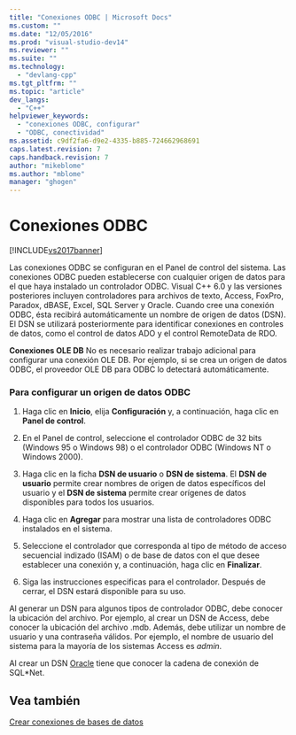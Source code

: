 ```yaml
---
title: "Conexiones ODBC | Microsoft Docs"
ms.custom: ""
ms.date: "12/05/2016"
ms.prod: "visual-studio-dev14"
ms.reviewer: ""
ms.suite: ""
ms.technology: 
  - "devlang-cpp"
ms.tgt_pltfrm: ""
ms.topic: "article"
dev_langs: 
  - "C++"
helpviewer_keywords: 
  - "conexiones ODBC, configurar"
  - "ODBC, conectividad"
ms.assetid: c9df2fa6-d9e2-4335-b885-724662968691
caps.latest.revision: 7
caps.handback.revision: 7
author: "mikeblome"
ms.author: "mblome"
manager: "ghogen"
---
```

# Conexiones ODBC
[!INCLUDE[vs2017banner](../../assembler/inline/includes/vs2017banner.md)]

Las conexiones ODBC se configuran en el Panel de control del sistema.  Las conexiones ODBC pueden establecerse con cualquier origen de datos para el que haya instalado un controlador ODBC.  Visual C\+\+ 6.0 y las versiones posteriores incluyen controladores para archivos de texto, Access, FoxPro, Paradox, dBASE, Excel, SQL Server y Oracle.  Cuando cree una conexión ODBC, ésta recibirá automáticamente un nombre de origen de datos \(DSN\).  El DSN se utilizará posteriormente para identificar conexiones en controles de datos, como el control de datos ADO y el control RemoteData de RDO.  
  
 **Conexiones OLE DB** No es necesario realizar trabajo adicional para configurar una conexión OLE DB.  Por ejemplo, si se crea un origen de datos ODBC, el proveedor OLE DB para ODBC lo detectará automáticamente.  
  
### Para configurar un origen de datos ODBC  
  
1.  Haga clic en **Inicio**, elija **Configuración** y, a continuación, haga clic en **Panel de control**.  
  
2.  En el Panel de control, seleccione el controlador ODBC de 32 bits \(Windows 95 o Windows 98\) o el controlador ODBC \(Windows NT o Windows 2000\).  
  
3.  Haga clic en la ficha **DSN de usuario** o **DSN de sistema**.  El **DSN de usuario** permite crear nombres de origen de datos específicos del usuario y el **DSN de sistema** permite crear orígenes de datos disponibles para todos los usuarios.  
  
4.  Haga clic en **Agregar** para mostrar una lista de controladores ODBC instalados en el sistema.  
  
5.  Seleccione el controlador que corresponda al tipo de método de acceso secuencial indizado \(ISAM\) o de base de datos con el que desee establecer una conexión y, a continuación, haga clic en **Finalizar**.  
  
6.  Siga las instrucciones especificas para el controlador.  Después de cerrar, el DSN estará disponible para su uso.  
  
 Al generar un DSN para algunos tipos de controlador ODBC, debe conocer la ubicación del archivo.  Por ejemplo, al crear un DSN de Access, debe conocer la ubicación del archivo .mdb.  Además, debe utilizar un nombre de usuario y una contraseña válidos.  Por ejemplo, el nombre de usuario del sistema para la mayoría de los sistemas Access es *admin*.  
  
 Al crear un DSN [Oracle](../../data/ado-rdo/oracle-connections.md) tiene que conocer la cadena de conexión de SQL\*Net.  
  
## Vea también  
 [Crear conexiones de bases de datos](../../data/ado-rdo/creating-database-connections.md)